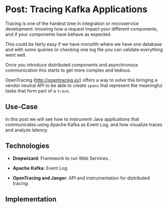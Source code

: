 # Post: Tracing Kafka Applications

Tracing is one of the hardest time in integration or microservice development: 
knowing how a request impact your different components, and if your components
have behave as expected. 

This could be fairly easy if we have monolith where we have one database and
with some queries or checking one log file you can validate everything went 
well. 

Once you introduce distributed components and asynchronous communication 
this starts to get more complex and tedious.

OpenTracing (http://opentracing.io/) offers a way to solve this bringing a 
vendor neutral API to be able to create `spans` that represent the meaningful
tasks that form part of a `trace`.

## Use-Case

In this post we will see how to instrument Java applications that communicates 
using Apache Kafka as Event Log, and how visualize traces and analyze latency.

## Technologies

* **Dropwizard**: Framework to run Web Services.

* **Apache Kafka**: Event Log.

* **OpenTracing and Jaeger**: API and instrumentation for distributed tracing.

## Implementation


